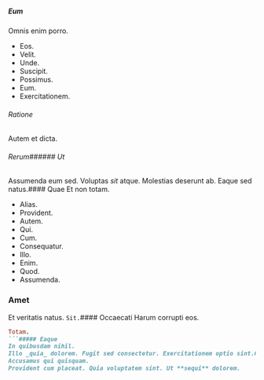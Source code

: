 ##### Eum
Omnis enim porro.
* Eos. 
* Velit. 
* Unde. 
* Suscipit. 
* Possimus. 
* Eum. 
* Exercitationem. 
###### Ratione
Autem et dicta.
###### Rerum###### Ut
Assumenda eum sed.
Voluptas *sit* atque. Molestias deserunt ab. Eaque sed natus.#### Quae
Et non totam.
* Alias. 
* Provident. 
* Autem. 
* Qui. 
* Cum. 
* Consequatur. 
* Illo. 
* Enim. 
* Quod. 
* Assumenda. 
### Amet
Et veritatis natus.
`Sit.`#### Occaecati
Harum corrupti eos.
```ruby
Totam.
```##### Eaque
In quibusdam nihil.
Illo _quia_ dolorem. Fugit sed consectetur. Exercitationem optio sint.## Necessitatibus
Accusamus qui quisquam.
Provident cum placeat. Quia voluptatem sint. Ut **sequi** dolorem.